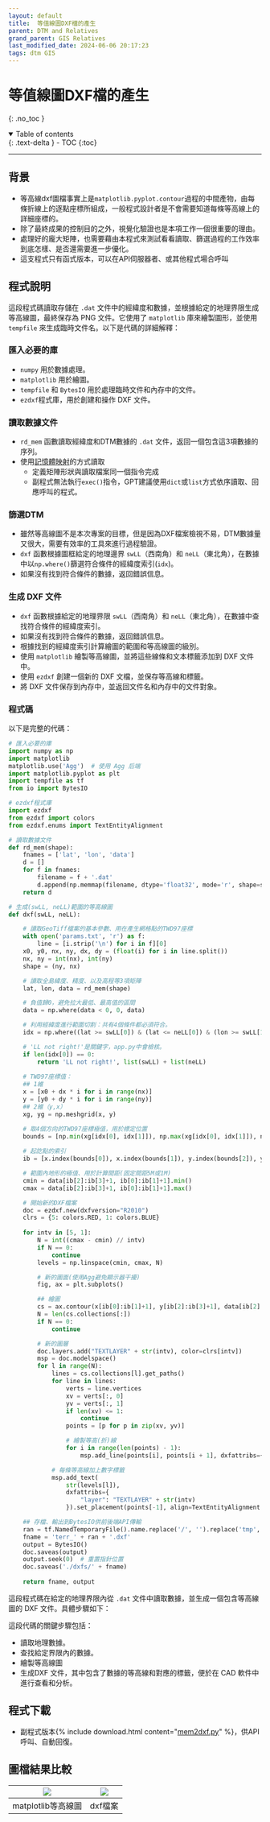 ```yaml
---
layout: default
title:  等值線圖DXF檔的產生
parent: DTM and Relatives
grand_parent: GIS Relatives
last_modified_date: 2024-06-06 20:17:23
tags: dtm GIS
---
```


# 等值線圖DXF檔的產生
{: .no_toc }

<details open markdown="block">
  <summary>
    Table of contents
  </summary>
  {: .text-delta }
- TOC
{:toc}
</details>

---
## 背景

- 等高線dxf圖檔事實上是`matplotlib.pyplot.contour`過程的中間產物，由每條折線上的逐點座標所組成，一般程式設計者是不會需要知道每條等高線上的詳細座標的。
- 除了最終成果的控制目的之外，視覺化驗證也是本項工作一個很重要的理由。
- 處理好的龐大矩陣，也需要藉由本程式來測試看看讀取、篩選過程的工作效率到底怎樣、是否還需要進一步優化。
- 這支程式只有函式版本，可以在API伺服器者、或其他程式場合呼叫

## 程式說明

這段程式碼讀取存儲在 `.dat` 文件中的經緯度和數據，並根據給定的地理界限生成等高線圖，最終保存為 PNG 文件。它使用了 `matplotlib` 庫來繪製圖形，並使用 `tempfile` 來生成臨時文件名。以下是代碼的詳細解釋：

### 匯入必要的庫

- `numpy` 用於數據處理。
- `matplotlib` 用於繪圖。
- `tempfile` 和 `BytesIO` 用於處理臨時文件和內存中的文件。
- `ezdxf`程式庫，用於創建和操作 DXF 文件。

### 讀取數據文件

- `rd_mem` 函數讀取經緯度和DTM數據的 `.dat` 文件，返回一個包含這3項數據的序列。
- 使用[記憶體映射](https://numpy.org/doc/stable/reference/generated/numpy.memmap.html)的方式讀取
  - 定義矩陣形狀與讀取檔案同一個指令完成
  - 副程式無法執行`exec()`指令，GPT建議使用`dict`或`list`方式依序讀取、回應呼叫的程式。

### 篩選DTM

- 雖然等高線圖不是本次專案的目標，但是因為DXF檔案檢視不易，DTM數據量又很大，需要有效率的工具來進行過程驗證。
- `dxf` 函數根據圖框給定的地理邊界 `swLL`（西南角）和 `neLL`（東北角），在數據中以`np.where()`篩選符合條件的經緯度索引(`idx`)。
- 如果沒有找到符合條件的數據，返回錯誤信息。

### 生成 DXF 文件

- `dxf` 函數根據給定的地理界限 `swLL`（西南角）和 `neLL`（東北角），在數據中查找符合條件的經緯度索引。
- 如果沒有找到符合條件的數據，返回錯誤信息。
- 根據找到的經緯度索引計算繪圖的範圍和等高線圖的級別。
- 使用 `matplotlib` 繪製等高線圖，並將這些線條和文本標籤添加到 DXF 文件中。
- 使用 `ezdxf` 創建一個新的 DXF 文檔，並保存等高線和標籤。
- 將 DXF 文件保存到內存中，並返回文件名和內存中的文件對象。


### 程式碼

以下是完整的代碼：

```python
# 匯入必要的庫
import numpy as np
import matplotlib
matplotlib.use('Agg')  # 使用 Agg 后端
import matplotlib.pyplot as plt
import tempfile as tf
from io import BytesIO

# ezdxf程式庫
import ezdxf
from ezdxf import colors
from ezdxf.enums import TextEntityAlignment

# 讀取數據文件
def rd_mem(shape):
    fnames = ['lat', 'lon', 'data']
    d = []
    for f in fnames:
        filename = f + '.dat'
        d.append(np.memmap(filename, dtype='float32', mode='r', shape=shape))
    return d

# 生成(swLL, neLL)範圍的等高線圖
def dxf(swLL, neLL):

    # 讀取GeoTiff檔案的基本參數、用在產生網格點的TWD97座標
    with open('params.txt', 'r') as f:
        line = [i.strip('\n') for i in f][0]
    x0, y0, nx, ny, dx, dy = (float(i) for i in line.split())
    nx, ny = int(nx), int(ny)
    shape = (ny, nx)

    # 讀取全島緯度、精度、以及高程等3項矩陣
    lat, lon, data = rd_mem(shape)

    # 負值歸0，避免拉大最低、最高值的區間
    data = np.where(data < 0, 0, data)

    # 利用經緯度進行範圍切割：共有4個條件都必須符合。
    idx = np.where((lat >= swLL[0]) & (lat <= neLL[0]) & (lon >= swLL[1]) & (lon <= neLL[1]))

    # 'LL not right!'是關鍵字，app.py中會檢核。
    if len(idx[0]) == 0:
        return 'LL not right!', list(swLL) + list(neLL)
    
    # TWD97座標值：
    ## 1維
    x = [x0 + dx * i for i in range(nx)]
    y = [y0 + dy * i for i in range(ny)]
    ## 2維（y,x）
    xg, yg = np.meshgrid(x, y)

    # 取4個方向的TWD97座標極值，用於標定位置
    bounds = [np.min(xg[idx[0], idx[1]]), np.max(xg[idx[0], idx[1]]), np.min(yg[idx[0], idx[1]]), np.max(yg[idx[0], idx[1]])]
    
    # 起訖點的索引
    ib = [x.index(bounds[0]), x.index(bounds[1]), y.index(bounds[2]), y.index(bounds[3])]

    # 範圍內地形的極值、用於計算間距(固定間距5M或1M)
    cmin = data[ib[2]:ib[3]+1, ib[0]:ib[1]+1].min()
    cmax = data[ib[2]:ib[3]+1, ib[0]:ib[1]+1].max()

    # 開始新的DXF檔案
    doc = ezdxf.new(dxfversion="R2010")
    clrs = {5: colors.RED, 1: colors.BLUE}
    
    for intv in [5, 1]:
        N = int((cmax - cmin) // intv)
        if N == 0:
            continue
        levels = np.linspace(cmin, cmax, N)

        # 新的圖面(使用Agg避免顯示器干擾)
        fig, ax = plt.subplots()

        ## 繪圖
        cs = ax.contour(x[ib[0]:ib[1]+1], y[ib[2]:ib[3]+1], data[ib[2]:ib[3]+1, ib[0]:ib[1]+1], levels=levels)
        N = len(cs.collections[:])
        if N == 0:
            continue

        # 新的圖層
        doc.layers.add("TEXTLAYER" + str(intv), color=clrs[intv])
        msp = doc.modelspace()
        for l in range(N):
            lines = cs.collections[l].get_paths()
            for line in lines:
                verts = line.vertices
                xv = verts[:, 0]
                yv = verts[:, 1]
                if len(xv) <= 1:
                    continue
                points = [p for p in zip(xv, yv)]

                # 繪製等高(折)線
                for i in range(len(points) - 1):
                    msp.add_line(points[i], points[i + 1], dxfattribs={"color": clrs[intv]})

            # 每條等高線加上數字標籤
            msp.add_text(
                str(levels[l]),
                dxfattribs={
                    "layer": "TEXTLAYER" + str(intv)
                }).set_placement(points[-1], align=TextEntityAlignment.CENTER)

    ## 存檔、輸出到BytesIO供前後端API傳輸
    ran = tf.NamedTemporaryFile().name.replace('/', '').replace('tmp', '')
    fname = 'terr_' + ran + '.dxf'
    output = BytesIO()
    doc.saveas(output)
    output.seek(0)  # 重置指針位置
    doc.saveas('./dxfs/' + fname)
    
    return fname, output
```


這段程式碼在給定的地理界限內從 `.dat` 文件中讀取數據，並生成一個包含等高線圖的 DXF 文件。具體步驟如下：

這段代碼的關鍵步驟包括：
- 讀取地理數據。
- 查找給定界限內的數據。
- 繪製等高線圖
- 生成DXF 文件，其中包含了數據的等高線和對應的標籤，便於在 CAD 軟件中進行查看和分析。

## 程式下載

- 副程式版本{% include download.html content="[mem2dxf.py](./mem2dxf.py)" %}，供API呼叫、自動回復。

## 圖檔結果比較

|![](https://github.com/sinotec2/Utilities/blob/main/GIS/DTM/pngs/2024-06-06-12-01-09.png?raw=true)|![](https://github.com/sinotec2/Utilities/blob/main/GIS/DTM/pngs/2024-06-06-16-06-34.png?raw=true)|
|:-:|:-:|
|matplotlib等高線圖|dxf檔案|
